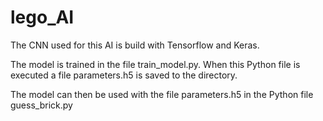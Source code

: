 # lego_AI

The CNN used for this AI is build with Tensorflow and Keras.

The model is trained in the file train_model.py. When this Python file is executed a file parameters.h5 is saved to the directory.

The model can then be used with the file parameters.h5 in the Python file guess_brick.py
